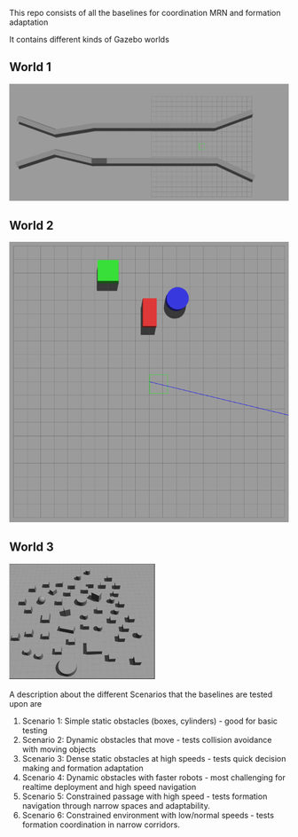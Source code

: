 This repo consists of all the baselines for coordination MRN and formation adaptation 




It contains different kinds of Gazebo worlds 

## World 1 
![alt text](images/narrow_region.png)

## World 2
![alt text](images/Static_obs.png)

## World 3
![alt text](images/Dense%20static%20obs.png)


A description about the different Scenarios that the baselines are tested upon are 

1. Scenario 1: Simple static obstacles (boxes, cylinders) - good for basic testing
2. Scenario 2: Dynamic obstacles that move - tests collision avoidance with moving objects
3. Scenario 3: Dense static obstacles at high speeds - tests quick decision making and formation adaptation
4. Scenario 4: Dynamic obstacles with faster robots - most challenging for realtime deployment and high speed navigation
5. Scenario 5: Constrained passage with high speed - tests formation navigation through narrow spaces and adaptability. 
6. Scenario 6: Constrained environment with low/normal speeds - tests formation coordination in narrow corridors. 
